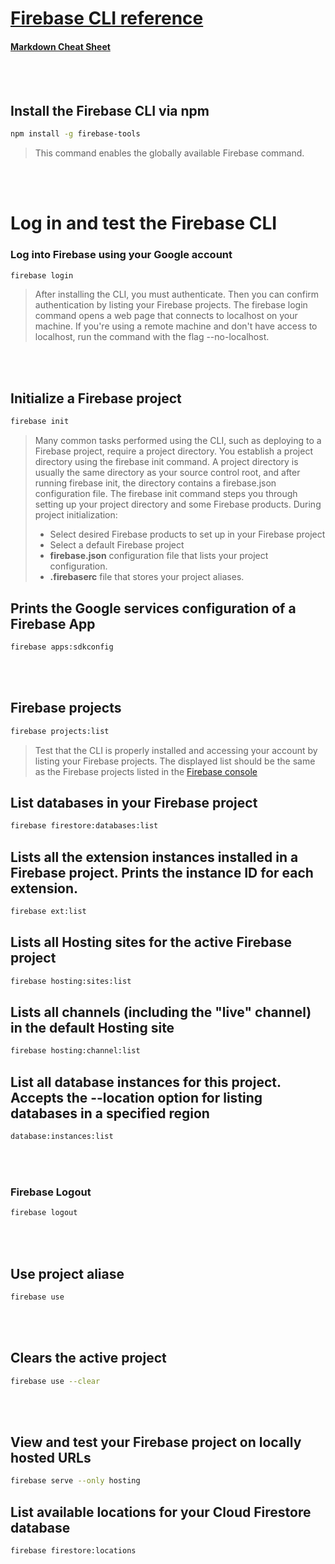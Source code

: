 # **[Firebase CLI reference](https://firebase.google.com/docs/cli)**
#### [Markdown Cheat Sheet](https://www.markdownguide.org/cheat-sheet/)
<br></br>

## Install the Firebase CLI via npm
``` bash
npm install -g firebase-tools
```
> This command enables the globally available Firebase command.



<br></br>


# Log in and test the Firebase CLI
### Log into Firebase using your Google account
``` bash
firebase login
```
> After installing the CLI, you must authenticate. Then you can confirm authentication by listing your Firebase projects. The firebase login command opens a web page that connects to localhost on your machine. If you're using a remote machine and don't have access to localhost, run the command with the flag --no-localhost.

<br></br>

## Initialize a Firebase project
``` bash
firebase init
```
> Many common tasks performed using the CLI, such as deploying to a Firebase project, require a project directory. You establish a project directory using the firebase init command. A project directory is usually the same directory as your source control root, and after running firebase init, the directory contains a firebase.json configuration file.
> The firebase init command steps you through setting up your project directory and some Firebase products. During project initialization:
> - Select desired Firebase products to set up in your Firebase project
> - Select a default Firebase project
> - **firebase.json** configuration file that lists your project configuration.
> - **.firebaserc** file that stores your project aliases.

##  Prints the Google services configuration of a Firebase App
``` bash
firebase apps:sdkconfig
```

<br></br>

## Firebase projects
``` bash
firebase projects:list
```
> Test that the CLI is properly installed and accessing your account by listing your Firebase projects. The displayed list should be the same as the Firebase projects listed in the [Firebase console](https://console.firebase.google.com/u/0/?_gl=1*14imetw*_ga*NjE2NDk0NjYyLjE2OTI1NDUxMjI.*_ga_CW55HF8NVT*MTY5MjU0NTEyMi4xLjAuMTY5MjU0NTEyMi4wLjAuMA..&pli=1)

##  List databases in your Firebase project
``` bash
firebase firestore:databases:list
```

##  Lists all the extension instances installed in a Firebase project. Prints the instance ID for each extension.
``` bash
firebase ext:list
```

##  Lists all Hosting sites for the active Firebase project
``` bash
firebase hosting:sites:list
```

##  Lists all channels (including the "live" channel) in the default Hosting site
``` bash
firebase hosting:channel:list
```

##  List all database instances for this project. Accepts the --location option for listing databases in a specified region
``` bash
database:instances:list
```

<br></br>

### Firebase Logout
``` bash
firebase logout
```

<br></br>

## Use project aliase
``` bash
firebase use
```

<br></br>

## Clears the active project
``` bash
firebase use --clear
```

<br></br>


##  View and test your Firebase project on locally hosted URLs
``` bash
firebase serve --only hosting
```


##  List available locations for your Cloud Firestore database
``` bash
firebase firestore:locations
```
